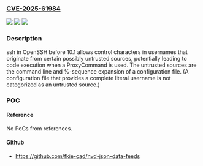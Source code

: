 ### [CVE-2025-61984](https://cve.mitre.org/cgi-bin/cvename.cgi?name=CVE-2025-61984)
![](https://img.shields.io/static/v1?label=Product&message=OpenSSH&color=blue)
![](https://img.shields.io/static/v1?label=Version&message=0%20&color=brightgreen)
![](https://img.shields.io/static/v1?label=Vulnerability&message=CWE-159%20Improper%20Handling%20of%20Invalid%20Use%20of%20Special%20Elements&color=brightgreen)

### Description

ssh in OpenSSH before 10.1 allows control characters in usernames that originate from certain possibly untrusted sources, potentially leading to code execution when a ProxyCommand is used. The untrusted sources are the command line and %-sequence expansion of a configuration file. (A configuration file that provides a complete literal username is not categorized as an untrusted source.)

### POC

#### Reference
No PoCs from references.

#### Github
- https://github.com/fkie-cad/nvd-json-data-feeds


